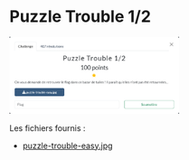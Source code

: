 # Puzzle Trouble 1/2

<img alt="énoncé du challenge" src="enonce.png" width=300>

Les fichiers fournis :
- [puzzle-trouble-easy.jpg](puzzle-trouble-easy.jpg)
